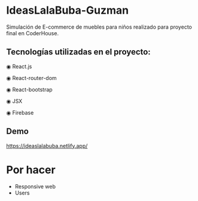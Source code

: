 # IdeasLalaBuba-Guzman
Simulación de E-commerce de muebles para niños realizado para proyecto final en CoderHouse.
##  Tecnologías utilizadas en el proyecto:

◉ React.js

◉ React-router-dom

◉ React-bootstrap

◉ JSX

◉ Firebase

## Demo

https://ideaslalabuba.netlify.app/

# Por hacer

- Responsive web
- Users
